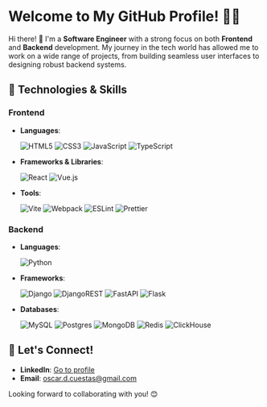 # Welcome to My GitHub Profile! 👨‍💻

Hi there! 👋 I'm a **Software Engineer** with a strong focus on both **Frontend** and **Backend** development. My journey in the tech world has allowed me to work on a wide range of projects, from building seamless user interfaces to designing robust backend systems.

## 🚀 Technologies & Skills

### Frontend
- **Languages**:

    ![HTML5](https://img.shields.io/badge/html5-%23E34F26.svg?style=for-the-badge&logo=html5&logoColor=white) ![CSS3](https://img.shields.io/badge/css3-%231572B6.svg?style=for-the-badge&logo=css3&logoColor=white) ![JavaScript](https://img.shields.io/badge/javascript-%23323330.svg?style=for-the-badge&logo=javascript&logoColor=%23F7DF1E) ![TypeScript](https://img.shields.io/badge/typescript-%23007ACC.svg?style=for-the-badge&logo=typescript&logoColor=white)

- **Frameworks & Libraries**:

  ![React](https://img.shields.io/badge/react-%2320232a.svg?style=for-the-badge&logo=react&logoColor=%2361DAFB) ![Vue.js](https://img.shields.io/badge/vuejs-%2335495e.svg?style=for-the-badge&logo=vuedotjs&logoColor=%234FC08D)

- **Tools**:

  ![Vite](https://img.shields.io/badge/vite-%23646CFF.svg?style=for-the-badge&logo=vite&logoColor=white) ![Webpack](https://img.shields.io/badge/webpack-%238DD6F9.svg?style=for-the-badge&logo=webpack&logoColor=black) ![ESLint](https://img.shields.io/badge/ESLint-4B3263?style=for-the-badge&logo=eslint&logoColor=white) ![Prettier](https://img.shields.io/badge/prettier-%23F7B93E.svg?style=for-the-badge&logo=prettier&logoColor=black)
### Backend
- **Languages**:

  ![Python](https://img.shields.io/badge/python-3670A0?style=for-the-badge&logo=python&logoColor=ffdd54)

- **Frameworks**:

  ![Django](https://img.shields.io/badge/django-%23092E20.svg?style=for-the-badge&logo=django&logoColor=white) ![DjangoREST](https://img.shields.io/badge/DJANGO-REST-ff1709?style=for-the-badge&logo=django&logoColor=white&color=ff1709&labelColor=gray) ![FastAPI](https://img.shields.io/badge/FastAPI-005571?style=for-the-badge&logo=fastapi) ![Flask](https://img.shields.io/badge/flask-%23000.svg?style=for-the-badge&logo=flask&logoColor=white)

- **Databases**:

  ![MySQL](https://img.shields.io/badge/mysql-4479A1.svg?style=for-the-badge&logo=mysql&logoColor=white) ![Postgres](https://img.shields.io/badge/postgres-%23316192.svg?style=for-the-badge&logo=postgresql&logoColor=white) ![MongoDB](https://img.shields.io/badge/MongoDB-%234ea94b.svg?style=for-the-badge&logo=mongodb&logoColor=white) ![Redis](https://img.shields.io/badge/redis-%23DD0031.svg?style=for-the-badge&logo=redis&logoColor=white) ![ClickHouse](https://img.shields.io/badge/ClickHouse-FFCC01?style=for-the-badge&logo=clickhouse&logoColor=white)

<!-- 
### DevOps & Infrastructure
- **Version Control**: Git, GitHub, GitLab
- **CI/CD**: Jenkins, GitHub Actions, CircleCI
- **Containerization**: Docker, Kubernetes
- **Cloud**: AWS, GCP, Azure

### Tools & Practices
- **Testing**: Jest, Mocha, Cypress, React Testing Library
- **Agile Methodologies**: Scrum, Kanban
- **Code Quality**: TDD, Continuous Integration, Code Reviews

## 👨‍💻 Current Focus & Learning
- Exploring **Tech Lead** responsibilities and how to effectively mentor and guide engineering teams.
- Improving knowledge of **Microservices** architecture and **Cloud-native** solutions.
- Staying up-to-date with emerging technologies in **Frontend** (like Svelte and Web Components) and **Backend** (such as serverless computing and GraphQL).

## 🌱 Projects & Contributions
I contribute to various open-source projects and maintain some personal projects that I use to experiment with new technologies. Here are a few notable ones:

- **[Project Name 1]**: A full-stack application using React, Node.js, and PostgreSQL to provide a seamless experience for users to [describe functionality].
- **[Project Name 2]**: A microservices-based platform built with Docker and Kubernetes, focused on [describe functionality].
- **[Project Name 3]**: A [tool, library, or app] to help developers [solve a particular problem].

Feel free to explore the repositories to see my work in action!

## 📝 Blog & Writing
- I occasionally write technical blogs and articles on topics such as **Frontend Development**, **Backend Architecture**, and **Leadership in Tech**. You can find some of my articles on my [personal blog/medium](https://medium.com/@yourusername) (coming soon).

## 📈 GitHub Stats

![Your GitHub Stats](https://github-readme-stats.vercel.app/api?username=yourusername&show_icons=true&count_private=true&hide_title=true&include_all_commits=true&rank_icon=github)
-->
## 💬 Let's Connect!
- **LinkedIn**: [Go to profile](https://www.linkedin.com/in/oscar-delgado-cuestas)
- **Email**: [oscar.d.cuestas@gmail.com](mailto:oscar.d.cuestas@gmail.com)

Looking forward to collaborating with you! 😊
